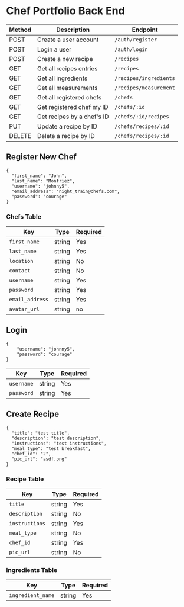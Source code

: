 # Chef Portfolio Back End

| Method | Description                | Endpoint               |
| ------ | -------------------------- | ---------------------- |
| POST   | Create a user account      | `/auth/register`       |
| POST   | Login a user               | `/auth/login`          |
| POST   | Create a new recipe        | `/recipes`             |
| GET    | Get all recipes entries    | `/recipes`             |
| GET    | Get all ingredients        | `/recipes/ingredients` |
| GET    | Get all measurements       | `/recipes/measurement` |
| GET    | Get all registered chefs   | `/chefs`               |
| GET    | Get registered chef my ID  | `/chefs/:id`           |
| GET    | Get recipes by a chef's ID | `/chefs/:id/recipes`   |
| PUT    | Update a recipe by ID      | `/chefs/recipes/:id`   |
| DELETE | Delete a recipe by ID      | `/chefs/recipes/:id`   |

## Register New Chef

```
{
  "first_name": "John",
  "last_name": "Monfriez",
  "username": "johnny5",
  "email_address": "night_train@chefs.com",
  "password": "courage"
}
```

### Chefs Table

| Key             | Type   | Required |
| --------------- | ------ | -------- |
| `first_name`    | string | Yes      |
| `last_name`     | string | Yes      |
| `location`      | string | No       |
| `contact`       | string | No       |
| `username`      | string | Yes      |
| `password`      | string | Yes      |
| `email_address` | string | Yes      |
| `avatar_url`    | string | no       |

## Login

```
{
    "username": "johnny5",
    "password": "courage"
}
```

| Key        | Type   | Required |
| ---------- | ------ | -------- |
| `username` | string | Yes      |
| `password` | string | Yes      |

## Create Recipe

```
{
  "title": "test title",
  "description": "test description",
  "instructions": "test instructions",
  "meal_type": "test breakfast",
  "chef_id": "2",
  "pic_url": "asdf.png"
}
```

### Recipe Table

| Key            | Type   | Required |
| -------------- | ------ | -------- |
| `title`        | string | Yes      |
| `description`  | string | No       |
| `instructions` | string | Yes      |
| `meal_type`    | string | No       |
| `chef_id`      | string | Yes      |
| `pic_url`      | string | No       |

### Ingredients Table

| Key               | Type   | Required |
| ----------------- | ------ | -------- |
| `ingredient_name` | string | Yes      |

